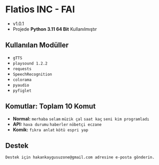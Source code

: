 # Flatios INC - **FAI**

- v1.0.1
- Projede **Python 3.11 64 Bit** Kullanılmıştır


## Kullanılan Modüller

- `gTTS`
- `playsound 1.2.2`
- `requests`
- `SpeechRecognition`
- `colorama`
- `pyaudio`
- `pyfiglet`
  

## Komutlar: Toplam 10 Komut
- **Normal:** `merhaba` `selam` `müzik çal` `saat kaç` `seni kim programladı`
- **API:** `hava durumu` `haberler` `nöbetçi eczane`
- **Komik:** `fıkra anlat` `kötü espri yap`





## Destek
`Destek için hakankaygusuzone@gmail.com adresine e-posta gönderin.`
